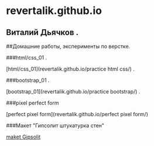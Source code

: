 # revertalik.github.io
## Виталий Дьячков . 
##Домашние работы, эксперименты по верстке.  

###html/css_01 . 

[html/css_01](revertalik.github.io/practice html css/) . 

###bootstrap_01 . 

[bootstrap_01](revertalik.github.io/practice bootstrap/) .

###pixel perfect form

[perfect pixel form](revertalik.github.io/perfect pixel form/)

###Макет "Гипсолит штукатурка стен"

[maket Gipsolit](revertalik.github.io/github/src/)
